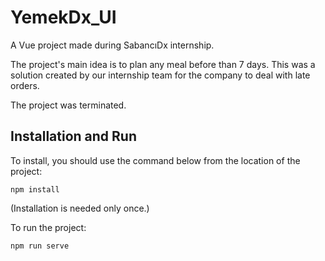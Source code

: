 # YemekDx_UI
A Vue project made during SabancıDx internship.

The project's main idea is to plan any meal before than 7 days.
This was a solution created by our internship team for the company to deal with late orders.

The project was terminated.

## Installation and Run
To install, you should use the command below from the location of the project:
```
npm install
```
(Installation is needed only once.)

To run the project:
```
npm run serve
```
